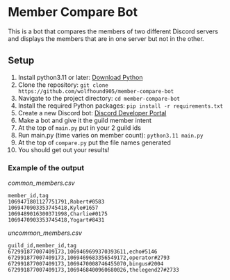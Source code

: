 # Member Compare Bot

This is a bot that compares the members of two different Discord servers and displays the members that are in one server but not in the other.

## Setup

1. Install python3.11 or later: [Download Python](https://www.python.org/downloads/)
2. Clone the repository: `git clone https://github.com/wolfhound905/member-compare-bot`
3. Navigate to the project directory: `cd member-compare-bot`
4. Install the required Python packages: `pip install -r requirements.txt`
5. Create a new Discord bot: [Discord Developer Portal](https://discord.com/developers/applications)
6. Make a bot and give it the guild member intent
7. At the top of `main.py` put in your 2 guild ids
8. Run main.py (time varies on member count): `python3.11 main.py`
9. At the top of `compare.py` put the file names generated
10. You should get out your results!

### Example of the output

*common_members.csv*

```csv
member_id,tag
1069471801127751791,Robert#0583
1069470903353745418,Kyle#1657
1069489016300371998,Charlie#0175
1069470903353745418,Yogart#8431
```
*uncommon_members.csv*

```csv
guild_id,member_id,tag
672991877007409173,1069469699370393611,echo#5146
672991877007409173,1069469683356549172,operator#2793
672991877007409173,1069470008746455070,bingus#2004
672991877007409173,1069468400960680026,thelegend27#2733
```


